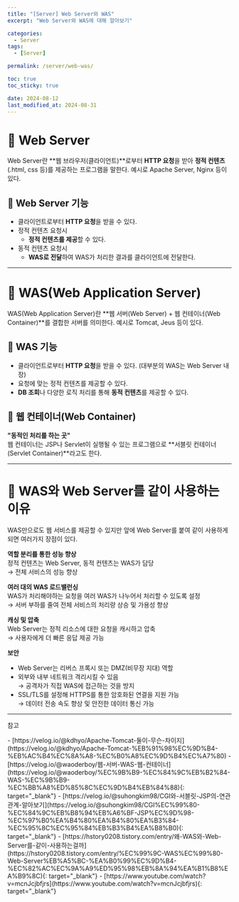 ```yaml
---
title: "[Server] Web Server와 WAS"
excerpt: "Web Server와 WAS에 대해 알아보기"

categories:
  - Server
tags:
  - [Server]

permalink: /server/web-was/

toc: true
toc_sticky: true

date: 2024-08-12
last_modified_at: 2024-08-31
---
```

# 🍌 Web Server
Web Server란 **웹 브라우저(클라이언트)**로부터 **HTTP 요청**을 받아 **정적 컨텐츠**(.html, css 등)를 제공하는 프로그램을 말한다. 예시로 Apache Server, Nginx 등이 있다.

## 🍓 Web Server 기능
- 클라이언트로부터 **HTTP 요청**을 받을 수 있다.
- 정적 컨텐츠 요청시
  - **정적 컨텐츠를 제공**할 수 있다.
- 동적 컨텐츠 요청시
  - **WAS로 전달**하여 WAS가 처리한 결과를 클라이언트에 전달한다.

---

# 🌲 WAS(Web Application Server)
WAS(Web Application Server)란 **웹 서버(Web Server) + 웹 컨테이너(Web Container)**를 결합한 서버를 의미한다. 예시로 Tomcat, Jeus 등이 있다.

## 🏈 WAS 기능
- 클라이언트로부터 **HTTP 요청**을 받을 수 있다. (대부분의 WAS는 Web Server 내장) 
- 요청에 맞는 정적 컨텐츠를 제공할 수 있다.
- **DB 조회**나 다양한 로직 처리를 통해 **동적 컨텐츠**를 제공할 수 있다.

## 🌱 웹 컨테이너(Web Container)
**"동적인 처리를 하는 곳"**  
웹 컨테이너는 JSP나 Servlet이 실행될 수 있는 프로그램으로 **서블릿 컨테이너(Servlet Container)**라고도 한다.

---

# 🐩 WAS와 Web Server를 같이 사용하는 이유
WAS만으로도 웹 서비스를 제공할 수 있지만 앞에 Web Server를 붙여 같이 사용하게 되면 여러가지 장점이 있다.

**역할 분리를 통한 성능 향상**  
정적 컨텐츠는 Web Server, 동적 컨텐츠는 WAS가 담당  
&rarr; 전체 서비스의 성능 향상

**여러 대의 WAS 로드밸런싱**  
WAS가 처리해야하는 요청을 여러 WAS가 나누어서 처리할 수 있도록 설정  
&rarr; 서버 부하를 줄여 전체 서비스의 처리량 상승 및 가용성 향상

**캐싱 및 압축**  
Web Server는 정적 리소스에 대한 요청을 캐시하고 압축  
&rarr; 사용자에게 더 빠른 응답 제공 가능

**보안**  
- Web Server는 리버스 프록시 또는 DMZ(비무장 지대) 역할  
- 외부와 내부 네트워크 격리시킬 수 있음  
&rarr; 공격자가 직접 WAS에 접근하는 것을 방지
- SSL/TLS를 설정해 HTTPS를 통한 암호화된 연결을 지원 가능  
&rarr; 데이터 전송 속도 향상 및 안전한 데이터 통신 가능

---

<p class="ref">참고</p>
- [https://velog.io/@kdhyo/Apache-Tomcat-둘이-무슨-차이지](https://velog.io/@kdhyo/Apache-Tomcat-%EB%91%98%EC%9D%B4-%EB%AC%B4%EC%8A%A8-%EC%B0%A8%EC%9D%B4%EC%A7%80)
- [https://velog.io/@waoderboy/웹-서버-WAS-웹-컨테이너](https://velog.io/@waoderboy/%EC%9B%B9-%EC%84%9C%EB%B2%84-WAS-%EC%9B%B9-%EC%BB%A8%ED%85%8C%EC%9D%B4%EB%84%88){: target="_blank"}
- [https://velog.io/@suhongkim98/CGI와-서블릿-JSP의-연관관계-알아보기](https://velog.io/@suhongkim98/CGI%EC%99%80-%EC%84%9C%EB%B8%94%EB%A6%BF-JSP%EC%9D%98-%EC%97%B0%EA%B4%80%EA%B4%80%EA%B3%84-%EC%95%8C%EC%95%84%EB%B3%B4%EA%B8%B0){: target="_blank"}
- [https://hstory0208.tistory.com/entry/왜-WAS와-Web-Server를-같이-사용하는걸까](https://hstory0208.tistory.com/entry/%EC%99%9C-WAS%EC%99%80-Web-Server%EB%A5%BC-%EA%B0%99%EC%9D%B4-%EC%82%AC%EC%9A%A9%ED%95%98%EB%8A%94%EA%B1%B8%EA%B9%8C){: target="_blank"}
- [https://www.youtube.com/watch?v=mcnJcjbfjrs](https://www.youtube.com/watch?v=mcnJcjbfjrs){: target="_blank"}

